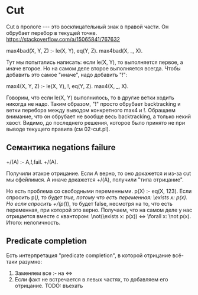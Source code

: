 # Cut
Cut в прологе --- это восклицательный знак в правой части.
Он обрубает перебор в текущей точке.
https://stackoverflow.com/a/15065841/767632

max4bad(X, Y, Z) :- le(X, Y), eq(Y, Z).
max4bad(X, _, X).

Тут мы попытались написать: если le(X, Y), то выполняется первое, а иначе второе.
Но на самом деле второе выполняется всегда.
Чтобы добавить это самое "иначе", надо добавить "!":

max4(X, Y, Z) :- le(X, Y), !, eq(Y, Z).
max4(X, _, X).

Говорим, что если le(X, Y) выполнилось, то в другие ветки ходить никогда не надо.
Таким образом, "!" просто обрубает backtracking и ветки перебора между выводом конкретного max4 и !.
Обращаем внимание, что он обрубает не вообще весь backtracking, а только некий хвост.
Видимо, до последнего решения, которое было принято не при выводе текущего правила (см 02-cut.pl).

## Семантика negations failure
+/(A) :- A,!,fail.
+/(A).

Получили этакое отрицание. Если A верно, то оно докажется и из-за cut мы сфейлимся.
А иначе докажется +/(A), получили "типа отрицание".

Но есть проблема со свободными переменными.
p(X) :- eq(X, 123). 
Если спросить p(_), то будет true, потому что есть переменная: \exists x: p(x).
Но если спросить +/(p(_)), то будет false, несмотря на то, что есть переменная, при которой это верно.
Получаем, что на самом деле у нас отрицается вместе с квантором: \not(\exists x: p(x)) <=> \forall x: \not p(x).
Итого: нелогичность.

## Predicate completion
Есть интерпретация "predicate completion", в которой отрицание всё-таки разумно:
1. Заменяем все :- на <=>
2. Если факт не встречается в левых частях, то добавляем его отрицание.
TODO: въехать
